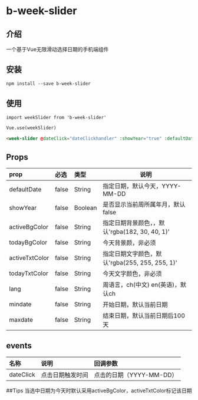 # b-week-slider
## 介绍
一个基于Vue无限滑动选择日期的手机端组件

## 安装
```html
npm install --save b-week-slider
```

## 使用
```html
import weekSlider from 'b-week-slider'

Vue.use(weekSlider)

<week-slider @dateClick="dateClickhandler" :showYear="true" :defaultDate.sync="default_date"></week-slider>
```

## Props
|prop|必选|类型|说明|
|:----    |:---|:----- |-----   |
| defaultDate   | false  | String  | 指定日期，默认今天，YYYY-MM-DD |
| showYear  | false  | Boolean  | 是否显示当前周所属年月，默认false  |
| activeBgColor  | false  | String  | 指定日期背景颜色，，默认'rgba(182, 30, 40, 1)'  |
| todayBgColor  | false  | String  | 今天背景颜，非必须|
| activeTxtColor  | false  | String  | 指定日期文字颜色，默认'rgba(255, 255, 255, 1)'  |
| todayTxtColor  | false  | String  | 今天文字颜色，非必须|
| lang  | false  | String  | 周语言，ch(中文) en(英语)，默认ch|
| mindate  | false  | String  | 开始日期，默认当前日期|
| maxdate  | false  | String  | 结束日期，默认当前日期后100天|

## events
|名称|说明|回调参数|
|:----    |:---|:----- |
| dateClick  | 点击日期触发时间  |  点击的日期（YYYY-MM-DD） |

##Tips
当选中日期为今天时默认采用activeBgColor，activeTxtColor标记该日期
